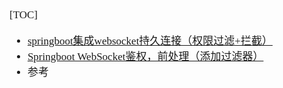 <span  style="font-family: Simsun,serif; font-size: 17px; ">

[TOC]

- [springboot集成websocket持久连接（权限过滤+拦截）](https://blog.csdn.net/dongzi_yu/article/details/132279345)
- [Springboot WebSocket鉴权，前处理（添加过滤器）](https://blog.csdn.net/zhongjianboy/article/details/130130782)
- 参考

</span>